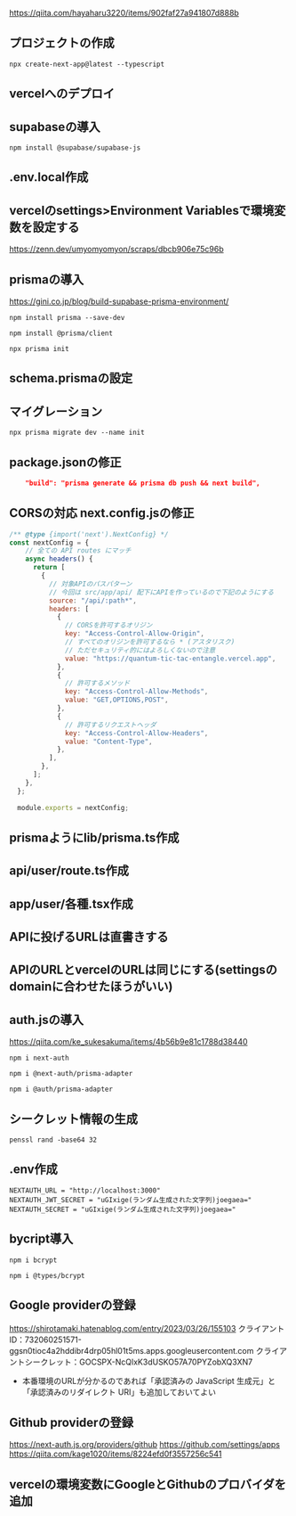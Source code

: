 https://qiita.com/hayaharu3220/items/902faf27a941807d888b

## プロジェクトの作成
```shell
npx create-next-app@latest --typescript
```

## vercelへのデプロイ

## supabaseの導入
```shell
npm install @supabase/supabase-js
```

## .env.local作成

## vercelのsettings>Environment Variablesで環境変数を設定する
https://zenn.dev/umyomyomyon/scraps/dbcb906e75c96b

## prismaの導入
https://gini.co.jp/blog/build-supabase-prisma-environment/

```shell
npm install prisma --save-dev
```

```shell
npm install @prisma/client
```

```shell
npx prisma init
```

## schema.prismaの設定

## マイグレーション
```shell
npx prisma migrate dev --name init
```

## package.jsonの修正
```json
    "build": "prisma generate && prisma db push && next build",
```

## CORSの対応 next.config.jsの修正
```js
/** @type {import('next').NextConfig} */
const nextConfig = {
    // 全ての API routes にマッチ
    async headers() {
      return [
        {
          // 対象APIのパスパターン
          // 今回は src/app/api/ 配下にAPIを作っているので下記のようにする
          source: "/api/:path*",
          headers: [
            {
              // CORSを許可するオリジン
              key: "Access-Control-Allow-Origin",
              // すべてのオリジンを許可するなら * (アスタリスク)
              // ただセキュリティ的にはよろしくないので注意
              value: "https://quantum-tic-tac-entangle.vercel.app",
            },
            {
              // 許可するメソッド
              key: "Access-Control-Allow-Methods",
              value: "GET,OPTIONS,POST",
            },
            {
              // 許可するリクエストヘッダ
              key: "Access-Control-Allow-Headers",
              value: "Content-Type",
            },
          ],
        },
      ];
    },
  };
  
  module.exports = nextConfig;
```

## prismaようにlib/prisma.ts作成

## api/user/route.ts作成

## app/user/各種.tsx作成

## APIに投げるURLは直書きする

## APIのURLとvercelのURLは同じにする(settingsのdomainに合わせたほうがいい)

## auth.jsの導入
https://qiita.com/ke_sukesakuma/items/4b56b9e81c1788d38440
```shell
npm i next-auth
```
```shell
npm i @next-auth/prisma-adapter
```
```shell
npm i @auth/prisma-adapter
```

## シークレット情報の生成
```shell
penssl rand -base64 32
```

## .env作成
```
NEXTAUTH_URL = "http://localhost:3000"
NEXTAUTH_JWT_SECRET = "uGIxige(ランダム生成された文字列)joegaea="
NEXTAUTH_SECRET = "uGIxige(ランダム生成された文字列)joegaea="
```

## bycript導入
```shell
npm i bcrypt
```

```shell
npm i @types/bcrypt
```

## Google providerの登録
https://shirotamaki.hatenablog.com/entry/2023/03/26/155103
クライアントID：732060251571-ggsn0tioc4a2hddibr4drp05hl01t5ms.apps.googleusercontent.com
クライアントシークレット：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
- 本番環境のURLが分かるのであれば「承認済みの JavaScript 生成元」と「承認済みのリダイレクト URI」も追加しておいてよい

## Github providerの登録
https://next-auth.js.org/providers/github
https://github.com/settings/apps
https://qiita.com/kage1020/items/8224efd0f3557256c541


## vercelの環境変数にGoogleとGithubのプロバイダを追加